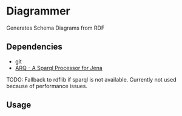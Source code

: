# Diagrammer

Generates Schema Diagrams from RDF

## Dependencies

- git
- [ARQ - A Sparql Processor for Jena](https://jena.apache.org/documentation/query/index.html)

TODO: Fallback to rdflib if sparql is not available. Currently not used because of performance issues.

## Usage


